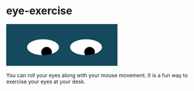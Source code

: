 # eye-exercise
<img src="eye-exercise.png" width='300'/>

You can roll your eyes along with your mouse movement. It is a fun way to exercise your eyes at your desk. 
